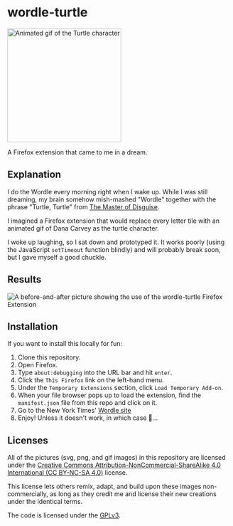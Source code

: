 # wordle-turtle
<img src="https://github.com/bxbrenden/wordle-turtle/blob/main/assets/wordle-turtle-fast.gif" width="256" height="256" alt="Animated gif of the Turtle character">

A Firefox extension that came to me in a dream.

## Explanation
I do the Wordle every morning right when I wake up.
While I was still dreaming, my brain somehow mish-mashed "Wordle" together with the phrase "Turtle, Turtle" from [The Master of Disguise](https://en.wikipedia.org/wiki/The_Master_of_Disguise).

I imagined a Firefox extension that would replace every letter tile with an animated gif of Dana Carvey as the turtle character.

I woke up laughing, so I sat down and prototyped it. It works poorly (using the JavaScript `setTimeout` function blindly) and will probably break soon, but I gave myself a good chuckle.

## Results
![A before-and-after picture showing the use of the wordle-turtle Firefox Extension](https://github.com/bxbrenden/wordle-turtle/blob/main/assets/before-and-after.png)

## Installation
If you want to install this locally for fun:
1. Clone this repository.
2. Open Firefox.
3. Type `about:debugging` into the URL bar and hit `enter`.
4. Click the `This Firefox` link on the left-hand menu.
5. Under the `Temporary Extensions` section, click `Load Temporary Add-on`.
6. When your file browser pops up to load the extension, find the `manifest.json` file from this repo and click on it.
7. Go to the New York Times' [Wordle site](https://www.nytimes.com/games/wordle/index.html)
8. Enjoy! Unless it doesn't work, in which case 🤷...

## Licenses
All of the pictures (svg, png, and gif images) in this repository are licensed under the [Creative Commons Attribution-NonCommercial-ShareAlike 4.0 International (CC BY-NC-SA 4.0)](https://creativecommons.org/licenses/by-nc-sa/4.0/) license.

This license lets others remix, adapt, and build upon these images non-commercially, as long as they credit me and license their new creations under the identical terms.

The code is licensed under the [GPLv3](https://www.gnu.org/licenses/gpl-3.0.en.html#license-text).

